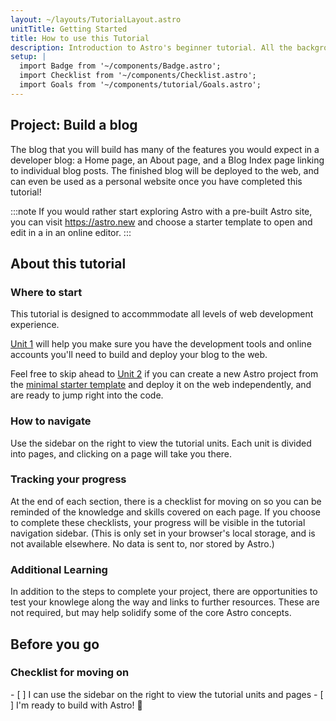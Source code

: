 ```yaml
---
layout: ~/layouts/TutorialLayout.astro
unitTitle: Getting Started
title: How to use this Tutorial
description: Introduction to Astro's beginner tutorial. All the background knowledge you need to get started!
setup: |
  import Badge from '~/components/Badge.astro';
  import Checklist from '~/components/Checklist.astro';
  import Goals from '~/components/tutorial/Goals.astro';
---
```

## Project: Build a blog

The blog that you will build has many of the features you would expect in a developer blog: a Home page, an About page, and a Blog Index page linking to individual blog posts. The finished blog will be deployed to the web, and can even be used as a personal website once you have completed this tutorial!


:::note
If you would rather start exploring Astro with a pre-built Astro site, you can visit https://astro.new and choose a starter template to open and edit in a in an online editor.
::: 

## About this tutorial

### Where to start

This tutorial is designed to accommmodate all levels of web development experience. 

[Unit 1](/en/tutorial/1-setup/) will help you make sure you have the development tools and online accounts you'll need to build and deploy your blog to the web.

Feel free to skip ahead to [Unit 2](/en/tutorial/2-astro-pages/) if you can create a new Astro project from the [minimal starter template](https://github.com/withastro/astro/tree/main/examples/minimal) and deploy it on the web independently, and are ready to jump right into the code.

### How to navigate

Use the sidebar on the right to view the tutorial units. Each unit is divided into pages, and clicking on a page will take you there.

### Tracking your progress

At the end of each section, there is a checklist for moving on so you can be reminded of the knowledge and skills covered on each page. If you choose to complete these checklists, your progress will be visible in the tutorial navigation sidebar. (This is only set in your browser's local storage, and is not available elsewhere. No data is sent to, nor stored by Astro.) 

### Additional Learning

In addition to the steps to complete your project, there are opportunities to test your knowlege along the way and links to further resources. These are not required, but may help solidify some of the core Astro concepts.

## Before you go
### Checklist for moving on

<Checklist key="introduction">
- [ ] I can use the sidebar on the right to view the tutorial units and pages
- [ ] I'm ready to build with Astro! 🚀
</Checklist>

